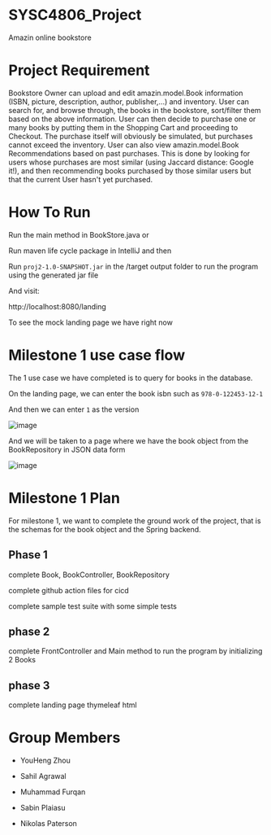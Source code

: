 # SYSC4806_Project
Amazin online bookstore

# Project Requirement

Bookstore Owner can upload and edit amazin.model.Book information (ISBN, picture, description, author, publisher,...) and inventory. 
User can search for, and browse through, the books in the bookstore, sort/filter them based on the above information. 
User can then decide to purchase one or many books by putting them in the Shopping Cart and proceeding to Checkout. 
The purchase itself will obviously be simulated, but purchases cannot exceed the inventory. 
User can also view amazin.model.Book Recommendations based on past purchases. 
This is done by looking for users whose purchases are most similar (using Jaccard distance: Google it!), and then recommending books purchased by those similar users but that the current User hasn't yet purchased.

# How To Run

Run the main method in BookStore.java or

Run maven life cycle package in IntelliJ and then

Run `proj2-1.0-SNAPSHOT.jar` in the /target output folder to run the program using the generated jar file

And visit:

http://localhost:8080/landing

To see the mock landing page we have right now

# Milestone 1 use case flow

The 1 use case we have completed is to query for books in the database.

On the landing page, we can enter the book isbn such as `978-0-122453-12-1`

And then we can enter `1` as the version

![image](https://user-images.githubusercontent.com/60205850/223818456-ab4f3417-ff75-4593-baa8-471ead14638c.png)

And we will be taken to a page where we have the book object from the BookRepository in JSON data form

![image](https://user-images.githubusercontent.com/60205850/223817964-b267d204-4533-49f8-ae9d-353e917ea1fc.png)

# Milestone 1 Plan

For milestone 1, we want to complete the ground work of the project, that is the schemas for the book object and the Spring backend.

## Phase 1

complete Book, BookController, BookRepository

complete github action files for cicd

complete sample test suite with some simple tests

## phase 2

complete FrontController and Main method to run the program by initializing 2 Books

## phase 3

complete landing page thymeleaf html

# Group Members

- YouHeng Zhou

- Sahil Agrawal

- Muhammad Furqan

- Sabin Plaiasu

- Nikolas Paterson

